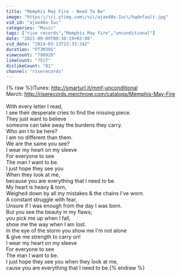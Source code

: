 ```yaml
---
title: "Memphis May Fire - Need To Be"
image: "https:\/\/i.ytimg.com\/vi\/ajao48o-Iuc\/hqdefault.jpg"
vid_id: "ajao48o-Iuc"
categories: "Music"
tags: ["rise records","Memphis May Fire","unconditional"]
date: "2021-09-09T09:38:19+03:00"
vid_date: "2014-03-13T22:33:34Z"
duration: "PT3M39S"
viewcount: "798920"
likeCount: "7517"
dislikeCount: "81"
channel: "riserecords"
---
```

{% raw %}iTunes: <a rel="nofollow" target="blank" href="http://smarturl.it/mmf-unconditional">http://smarturl.it/mmf-unconditional</a><br />Merch: <a rel="nofollow" target="blank" href="http://riserecords.merchnow.com/catalogs/Memphis-May-Fire">http://riserecords.merchnow.com/catalogs/Memphis-May-Fire</a><br /><br />With every letter I read, <br />I see their desperate cries to find the missing piece. <br />They just want to believe <br />someone can take away the burdens they carry. <br />Who am I to be here? <br />I am no different than them. <br />We are the same you see? <br />I wear my heart on my sleeve <br />For everyone to see <br />The man I want to be. <br />I just hope they see you <br />When they look at me, <br />because you are everything that I need to be. <br />My heart is heavy &amp; torn, <br />Weighed down by all my mistakes &amp; the chains I've worn. <br />A constant struggle with fear, <br />Unsure if I was enough from the day I was born. <br />But you see the beauty in my flaws; <br />you pick me up when I fall, <br />show me the way when I am lost. <br />In the eye of the storm you show me I'm not alone <br />&amp; give me strength to carry on! <br />I wear my heart on my sleeve<br /> For everyone to see <br />The man I want to be. <br />I just hope they see you when they look at me, <br />cause you are everything that I need to be.{% endraw %}

